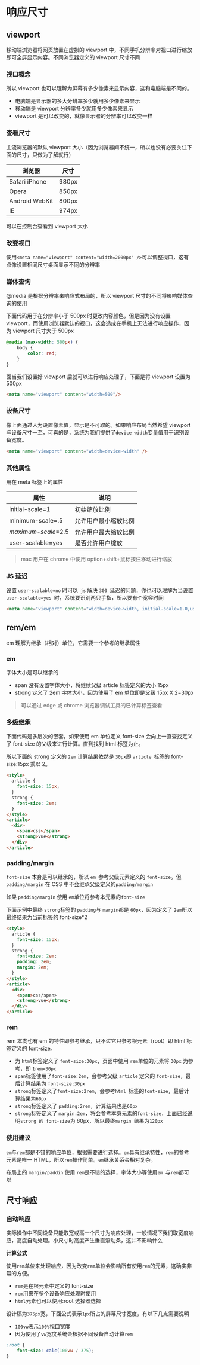# 响应尺寸

## viewport

移动端浏览器将网页放置在虚拟的 viewport 中，不同手机分辨率对视口进行缩放即可全屏显示内容。不同浏览器定义的 viewport 尺寸不同

### 视口概念

所以 viewport 也可以理解为屏幕有多少像素来显示内容，这和电脑端是不同的。

- 电脑端是显示器的多大分辨率多少就用多少像素来显示
- 移动端是 viewport 分辨率多少就用多少像素来显示
- viewport 是可以改变的，就像显示器的分辨率可以改变一样

### 查看尺寸

主流浏览器的默认 viewport 大小（因为浏览器间不统一，所以也没有必要关注下面的尺寸，只做为了解就行）

| 浏览器         | 尺寸  |
| -------------- | ----- |
| Safari iPhone  | 980px |
| Opera          | 850px |
| Android WebKit | 800px |
| IE             | 974px |

可以在控制台查看到 viewport 大小

### 改变视口

使用`<meta name="viewport" content="width=2000px" />`可以调整视口，这有点像设置相同尺寸桌面显示不同的分辨率

### 媒体查询

@media 是根据分辨率来响应式布局的，所以 viewport 尺寸的不同将影响媒体查询的使用

下面代码用于在分辨率小于 500px 时更改内容颜色，但是因为没有设置 viewport，而使用浏览器默认的视口，这会造成在手机上无法进行响应操作，因为 viewport 尺寸大于 500px

```css
@media (max-width: 500px) {
    body {
        color: red;
    }
}
```

面当我们设置好 viewport 后就可以进行响应处理了，下面是将 viewport 设置为 500px

```html
<meta name="viewport" content="width=500"/>
```

### 设备尺寸

像上面通过人为设置像素值，显示是不可取的。如果响应布局当然希望 viewport 与设备尺寸一至，可喜的是，系统为我们提供了`device-width`变量值用于识别设备宽度。

```html
<meta name="viewport" content="width=device-width" />
```

### 其他属性

用在 meta 标签上的属性

| 属性                | 说明                 |
| ------------------- | -------------------- |
| initial-scale=1     | 初始缩放比例         |
| minimum-scale=.5    | 允许用户最小缩放比例 |
| *maximum-scale*=2.5 | 允许用户最大缩放比例 |
| user-scalable=yes   | 是否允许用户绽放     |

> mac 用户在 chrome 中使用 option+shift+鼠标按住移动进行缩放

### JS 延迟

设置 `user-scalable=no` 时可以` js` 解决 `300 `延迟的问题，你也可以理解为当设置 `user-scalable=yes `时，系统要识别两只手指，所以要有个宽容时间

```html
<meta name="viewport" content="width=device-width, initial-scale=1.0,user-scalable=yes" />
```

## rem/em

em 理解为继承（相对）单位，它需要一个参考的继承属性

### em

字体大小是可以继承的

- span 没有设置字体大小，将继续父级 article 标签定义的大小 15px
- strong 定义了 2em 字体大小，因为使用了 em 单位即是父级 15px X 2=30px

> 可以通过 edge 或 chrome 浏览器调试工具的已计算标签查看

### 多级继承

下面代码是多层次的嵌套，如果使用 em 单位定义 font-size 会向上一直查找定义了 font-size 的父级来进行计算。直到找到 html 标签为止。

所以下面的 strong 定义的 `2em` 计算结果依然是 `30px`即 `article `标签的 font-size:15px 乘以 2。

```html
<style>
  article {
    font-size: 15px;
  }
  strong {
    font-size: 2em;
  }
</style>
<article>
  <div>
    <span>css</span>
    <strong>vue</strong>
  </div>
</article>
```

### padding/margin

`font-size` 本身是可以继承的，所以 `em `参考父级元素定义的 `font-size`。但 `padding/margin` 在 CSS 中不会继承父级定义的`padding/margin`

如果 `padding/margin` 使用 `em`单位将参考本元素的`font-size`

下面示例中最终 `strong`标签的 `padding`与 `margin`都是 `60px`，因为定义了 `2em`所以最终结果为当前标签的 font-size*2

```html
<style>
  article {
    font-size: 15px;
  }
  strong {
    font-size: 2em;
    padding: 2em;
    margin: 2em;
  }
</style>
<article>
  <div>
    <span>css/span>
    <strong>vue</strong>
  </div>
</article>
```

### rem

rem 本向也有 em 的特性即参考继承，只不过它只参考根元素（root）即 html 标签定义的 font-size。

- 为 `html`标签定义了 `font-size:30px`，页面中使用 `rem`单位的元素将 `30px` 为参考，即 `1rem=30px`
- `span`标签使用了`font-size:2em`，会参考父级 `article` 定义的 `font-size`，最后计算结果为 `font-size:30px`
- `strong`标签定义了`font-size:2rem`，会参考`html `标签的`font-size`，最后计算结果为`60px`
- `strong`标签定义了 `padding:2rem`，计算结果也是`60px`
- `strong`标签定义了 `margin:2em`，将会参考本身元素的`font-size`，上面已经说明`strong 的 font-size`为 60px，所以最终`margin `结果为`120px`

### 使用建议

`em`与`rem`都是不错的响应单位，根据需要进行选择。`em`具有继承特性，`rem`的参考元素是唯一 HTML，所以`rem`操作简单。`em`继承关系会相对复杂。

布局上的 `margin/paddin` 使用 `rem`是不错的选择，字体大小等使用`em `与`rem`都可以

## 尺寸响应

### 自动响应

实际操作中不同设备只能取宽或高一个尺寸为响应处理，一般情况下我们取宽度响应，高度自动处理。小尺寸时高度产生垂直滚动条，这并不影响什么

**计算公式**

使用`rem`单位来处理响应，因为改变`rem`单位会影响所有使用`rem`的元素，这确实非常的方便。

- `rem`是在根元素中定义的 font-size
- `rem`用来在多个设备响应处理时使用
- `html`元素也可以使用:root 选择器选择

设计稿为`375px`宽，下面公式表示`1px`所占的屏幕尺寸宽度，有以下几点需要说明

- `100vw`表示`100%`视口宽度
- 因为使用了`vw`宽度系统会根据不同设备自动计算`rem`

```css
:root {
    font-size: calc(100vw / 375);
}
```